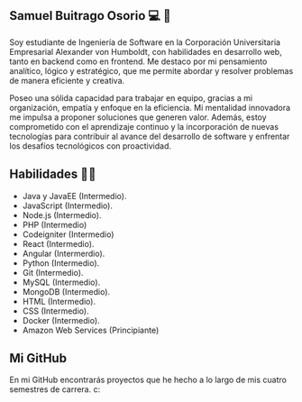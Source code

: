 ## Samuel Buitrago Osorio 💻 🌌

Soy estudiante de Ingeniería de Software en la Corporación Universitaria Empresarial Alexander von Humboldt, con habilidades en desarrollo web, tanto en backend como en frontend. Me destaco por mi pensamiento analítico, lógico y estratégico, que me permite abordar y resolver problemas de manera eficiente y creativa.

Poseo una sólida capacidad para trabajar en equipo, gracias a mi organización, empatía y enfoque en la eficiencia. Mi mentalidad innovadora me impulsa a proponer soluciones que generen valor. Además, estoy comprometido con el aprendizaje continuo y la incorporación de nuevas tecnologías para contribuir al avance del desarrollo de software y enfrentar los desafíos tecnológicos con proactividad.

## Habilidades 💪🏻

- Java y JavaEE (Intermedio).
- JavaScript (Intermedio).
- Node.js (Intermedio).
- PHP (Intermedio)
- Codeigniter (Intermedio)
- React (Intermedio).
- Angular (Intermerdio).
- Python (Intermedio).
- Git (Intermedio).
- MySQL (Intermedio).
- MongoDB (Intermedio).
- HTML (Intermedio).
- CSS (Intermedio).
- Docker (Intermedio).
- Amazon Web Services (Principiante)
  

## Mi GitHub

En mi GitHub encontrarás proyectos que he hecho a lo largo de mis cuatro semestres de carrera. c:

